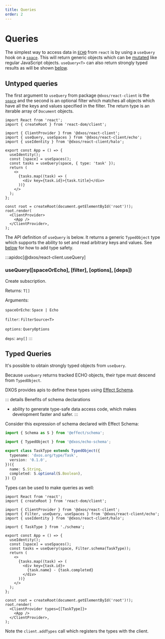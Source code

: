 ```yaml
---
title: Queries
order: 2
---
```


# Queries

The simplest way to access data in [`ECHO`](../) from `react` is by using a `useQuery` hook on a [`space`](../../glossary.md#space). This will return generic objects which can be [mutated](./mutations.md) like regular JavaScript objects. `useQuery<T>` can also return strongly typed results as will be shown [below](#typed-queries).

## Untyped queries

The first argument to `useQuery` from package `@dxos/react-client` is the [`space`](../../glossary.md#space) and the second is an optional filter which matches all objects which have all the keys and values specified in the filter. The return type is an iterable array of `Document` objects.

```tsx{11} file=./snippets/use-query.tsx#L5-
import React from 'react';
import { createRoot } from 'react-dom/client';

import { ClientProvider } from '@dxos/react-client';
import { useQuery, useSpaces } from '@dxos/react-client/echo';
import { useIdentity } from '@dxos/react-client/halo';

export const App = () => {
  useIdentity();
  const [space] = useSpaces();
  const tasks = useQuery(space, { type: 'task' });
  return (
    <>
      {tasks.map((task) => (
        <div key={task.id}>{task.title}</div>
      ))}
    </>
  );
};

const root = createRoot(document.getElementById('root')!);
root.render(
  <ClientProvider>
    <App />
  </ClientProvider>,
);
```

The API definition of `useQuery` is below. It returns a generic `TypedObject` type which supports the ability to set and read arbitrary keys and values. See [below](#typed-queries) for how to add type safety.

:::apidoc[@dxos/react-client.useQuery]
### useQuery(\[spaceOrEcho], \[filter], \[options], \[deps])

Create subscription.

Returns: <code>T\[]</code>

Arguments:

`spaceOrEcho`: <code>Space | Echo</code>

`filter`: <code>FilterSource\<T></code>

`options`: <code>QueryOptions</code>

`deps`: <code>any\[]</code>
:::

## Typed Queries

It's possible to obtain strongly typed objects from `useQuery`.

Because `useQuery` returns tracked ECHO objects, their type must descend from `TypedObject`.

DXOS provides apis to define these types using [Effect Schema](https://effect.website).

::: details Benefits of schema declarations

* ability to generate type-safe data access code, which makes development faster and safer.
  :::

Consider this expression of schema declared with Effect Schema:

```ts file=./snippets/schema.ts#L5-
import { Schema as S } from '@effect/schema';

import { TypedObject } from '@dxos/echo-schema';

export class TaskType extends TypedObject({
  typename: 'dxos.org/type/Task',
  version: '0.1.0',
})({
  name: S.String,
  completed: S.optional(S.Boolean),
}) {}
```

Types can be used to make queries as well:

```tsx file=./snippets/use-query-typed.tsx#L5-
import React from 'react';
import { createRoot } from 'react-dom/client';

import { ClientProvider } from '@dxos/react-client';
import { Filter, useQuery, useSpaces } from '@dxos/react-client/echo';
import { useIdentity } from '@dxos/react-client/halo';

import { TaskType } from './schema';

export const App = () => {
  useIdentity();
  const [space] = useSpaces();
  const tasks = useQuery(space, Filter.schema(TaskType));
  return (
    <>
      {tasks.map((task) => (
        <div key={task.id}>
          {task.name} - {task.completed}
        </div>
      ))}
    </>
  );
};

const root = createRoot(document.getElementById('root')!);
root.render(
  <ClientProvider types={[TaskType]}>
    <App />
  </ClientProvider>,
);
```

Note the `client.addTypes` call which registers the types with the client.
